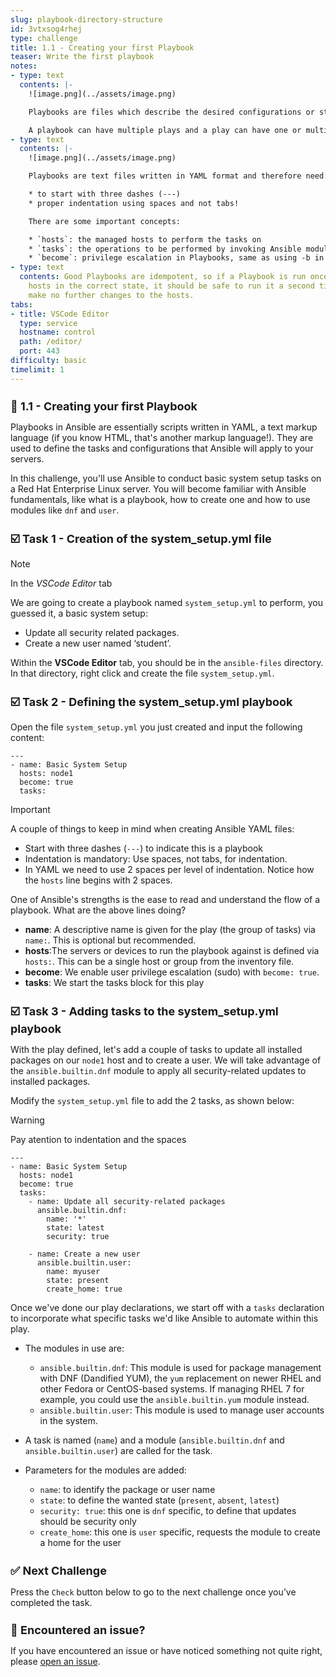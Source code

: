 ```yaml
---
slug: playbook-directory-structure
id: 3vtxsog4rhej
type: challenge
title: 1.1 - Creating your first Playbook
teaser: Write the first playbook
notes:
- type: text
  contents: |-
    ![image.png](../assets/image.png)

    Playbooks are files which describe the desired configurations or steps to implement on managed hosts. Playbooks can change lengthy, complex administrative tasks into easily repeatable routines with predictable and successful outcomes.

    A playbook can have multiple plays and a play can have one or multiple tasks. In a task, a module is called to run an action against. The goal of a play is to map a group of hosts. The goal of a task is to implement modules against those hosts.
- type: text
  contents: |-
    ![image.png](../assets/image.png)

    Playbooks are text files written in YAML format and therefore need:

    * to start with three dashes (---)
    * proper indentation using spaces and not tabs!

    There are some important concepts:

    * `hosts`: the managed hosts to perform the tasks on
    * `tasks`: the operations to be performed by invoking Ansible modules and passing them the necessary options.
    * `become`: privilege escalation in Playbooks, same as using -b in the ad hoc command.
- type: text
  contents: Good Playbooks are idempotent, so if a Playbook is run once to put the
    hosts in the correct state, it should be safe to run it a second time and it should
    make no further changes to the hosts.
tabs:
- title: VSCode Editor
  type: service
  hostname: control
  path: /editor/
  port: 443
difficulty: basic
timelimit: 1
---
```

👋 1.1 - Creating your first Playbook
===

Playbooks in Ansible are essentially scripts written in YAML, a text markup language (if you know HTML, that's another markup language!). They are used to define the tasks and configurations that Ansible will apply to your servers.

In this challenge, you'll use Ansible to conduct basic system setup tasks on a Red Hat Enterprise Linux server. You will become familiar with Ansible fundamentals, like what is a playbook, how to create one and how to use modules like `dnf` and `user`.


☑️ Task 1 - Creation of the system_setup.yml file
===

> [!NOTE]
> In the *VSCode Editor* tab

We are going to create a playbook named `system_setup.yml` to perform, you guessed it, a basic system setup:
* Update all security related packages.
* Create a new user named ‘student’.

Within the **VSCode Editor** tab, you should be in the `ansible-files` directory.
In that directory, right click and create the file `system_setup.yml`.

☑️ Task 2 - Defining the  system_setup.yml playbook
===

Open the file `system_setup.yml` you just created and input the following content:

```
---
- name: Basic System Setup
  hosts: node1
  become: true
  tasks:

```

> [!IMPORTANT]
> A couple of things to keep in mind when creating Ansible YAML files:
> * Start with three dashes (`---`) to indicate this is a playbook
> * Indentation is mandatory: Use spaces, not tabs, for indentation.
> * In YAML we need to use 2 spaces per level of indentation. Notice how the `hosts` line begins with 2 spaces.

One of Ansible's strengths is the ease to read and understand the flow of a playbook.
What are the above lines doing?

* **name**: A descriptive name is given for the play (the group of tasks) via `name:`. This is optional but recommended.
* **hosts**:The servers or devices to run the playbook against is defined via `hosts:`. This can be a single host or group from the inventory file.
* **become**: We enable user privilege escalation (sudo) with `become: true`.
* **tasks**: We start the tasks block for this play




☑️ Task 3 - Adding tasks to the system_setup.yml playbook
===

With the play defined, let's add a couple of tasks to update all installed packages on our `node1` host and to create a user. We will take advantage of the `ansible.builtin.dnf` module to apply all security-related updates to installed packages.

Modify the `system_setup.yml` file to add the 2 tasks, as shown below:

> [!WARNING]
> Pay atention to indentation and the spaces

```
---
- name: Basic System Setup
  hosts: node1
  become: true
  tasks:
    - name: Update all security-related packages
      ansible.builtin.dnf:
        name: '*'
        state: latest
        security: true

    - name: Create a new user
      ansible.builtin.user:
        name: myuser
        state: present
        create_home: true
```

Once we've done our play declarations, we start off with a `tasks` declaration to incorporate what specific tasks we'd like Ansible to automate within this play.

* The modules in use are:
  * `ansible.builtin.dnf`: This module is used for package management with DNF (Dandified YUM), the `yum` replacement on newer RHEL and other Fedora or CentOS-based systems. If managing RHEL 7 for example, you could use the `ansible.builtin.yum` module instead.
  * `ansible.builtin.user`: This module is used to manage user accounts in the system.

* A task is named (`name`) and a module (`ansible.builtin.dnf` and `ansible.builtin.user`) are called for the task.
* Parameters for the modules are added:
  * `name`: to identify the package or user name
  * `state`: to define the wanted state (`present`, `absent`, `latest`)
  * `security: true`: this one is `dnf` specific, to define that updates should be security only
  * `create_home`: this one is `user` specific, requests the module to create a home for the user



✅ Next Challenge
===
Press the `Check` button below to go to the next challenge once you’ve completed the task.

🐛 Encountered an issue?
====

If you have encountered an issue or have noticed something not quite right, please [open an issue](https://github.com/ansible/instruqt/issues/new?labels=writing-first-playbook&title=Issue+with+Writing+First+Playbook+slug+ID:+playbook-directory-structure&assignees=rlopez133).

<style type="text/css" rel="stylesheet">
  .lightbox {
    display: none;
    position: fixed;
    justify-content: center;
    align-items: center;
    z-index: 999;
    top: 0;
    left: 0;
    right: 0;
    bottom: 0;
    padding: 1rem;
    background: rgba(0, 0, 0, 0.8);
    margin-left: auto;
    margin-right: auto;
    margin-top: auto;
    margin-bottom: auto;
  }
  .lightbox:target {
    display: flex;
  }
  .lightbox img {
    /* max-height: 100% */
    max-width: 60%;
    max-height: 60%;
  }
  img {
    display: block;
    margin-left: auto;
    margin-right: auto;
  }
  h1 {
    font-size: 18px;
  }
    h2 {
    font-size: 16px;
    font-weight: 600
  }
    h3 {
    font-size: 14px;
    font-weight: 600
  }
  p span {
    font-size: 14px;
  }
  ul li span {
    font-size: 14px
  }
</style>
